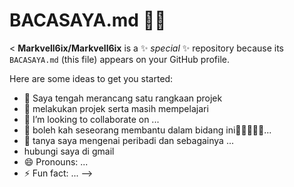 # BACASAYA.md 💪🏽
<
**Markvell6ix/Markvell6ix** is a ✨ _special_ ✨ repository because its `BACASAYA.md` (this file) appears on your GitHub profile.

Here are some ideas to get you started:

- 🔭 Saya tengah merancang satu rangkaan projek 
- 🌱 melakukan projek serta masih mempelajari 
- 👯 I’m looking to collaborate on ...
- 🤔 boleh kah seseorang membantu dalam bidang ini🙏🏽🥺😅🤧...
- 💬 tanya saya mengenai peribadi dan sebagainya ...
-  hubungi saya di gmail
- 😄 Pronouns: ...
- ⚡ Fun fact: ...
-->
